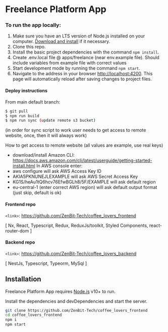 # Freelance Platform App

### To run the app locally:

1. Make sure you have an LTS version of Node.js installed on your computer.
   [Download and install](https://nodejs.org/en/) if it necessary.
2. Clone this repo.
3. Install the basic project dependencies with the command `npm install`.
4. Create .env.local file @ apps/freelance (near env.example file). Should include variables from example file with correct values
5. Start development mode by running the command `npm start`.
6. Navigate to the address in your browser
   [http://localhost:4200](http://localhost:4200). This page will automatically
   reload after saving changes to project files.

#### Deploy instructions

From main default branch:

```bash
$ git pull
$ npm run build
$ npm run sync (update remote s3 bucket)
```

(in order for sync script to work user needs to get access to remote website, once, then it will always work)

How to get access to remote website (all values are example, use real keys)

- download/install Amazon CLI: https://docs.aws.amazon.com/cli/latest/userguide/getting-started-install.html
  In AWS console enter:
- aws configure
  will ask AWS Access Key ID
- AKIA5PKNUNEJLEXAMPLE
  will ask AWS Secret Access Key
- KG1S/heAu1tQ6hcv76EfwBGLh8/5F/EXAMPLE
  will ask default region
- eu-central-1 (enter correct AWS region)
  will ask default output format (just skip, default is ok)

#### Frontend repo

`<link>`: https://github.com/ZenBit-Tech/coffee_lovers_frontend

[ Nx, React, Typescript, Redux, ReduxJs/toolkit, Styled Components,
react-router-dom ]

#### Backend repo

`<link>`: <https://github.com/ZenBit-Tech/coffee_lovers_backend>

[ NestJs, Typescript, Typeorm, MySql ]

## Installation

Freelance Platform App requires [Node.js](https://nodejs.org/) v10+ to run.

Install the dependencies and devDependencies and start the server.

```sh
git clone https://github.com/ZenBit-Tech/coffee_lovers_frontend
cd coffee_lovers_frontend
npm i
npm start
```
